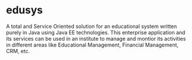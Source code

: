 edusys
======

A total and Service Oriented solution for an educational system written purely in Java using Java EE technologies. This enterprise application and its services can be used in an institute to manage and montior its activities in different areas like Educational Management, Financial Management, CRM, etc.
